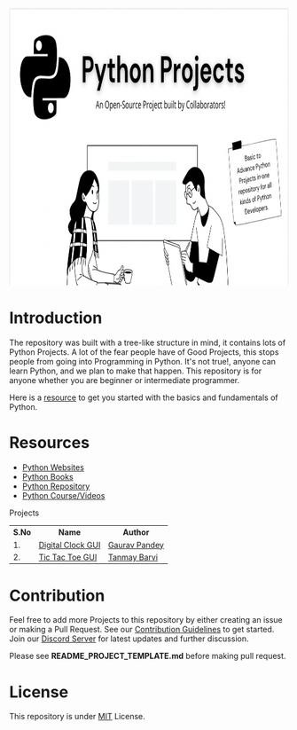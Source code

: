 <p align="center">
    <img width="890" height="500" src="./images/cover-image.png"> 
</p>

# Introduction

The repository was built with a tree-like structure in mind, it contains lots of Python Projects. A lot of the fear people have of Good Projects, this stops people from going into Programming in Python. It's not true!, anyone can learn Python, and we plan to make that happen. This repository is for anyone whether you are beginner or intermediate programmer.

Here is a [resource](./python-resources) to get you started with the basics and fundamentals of Python.

# Resources

- [Python Websites](https://github.com/gaurtvin/python-projects/tree/master/python-resources#python-websites)
- [Python Books](https://github.com/gaurtvin/python-projects/tree/master/python-resources#python-books)
- [Python Repository](https://github.com/gaurtvin/python-projects/tree/master/python-resources#python-repositories)
- [Python Course/Videos](https://github.com/gaurtvin/python-projects/tree/master/python-resources#python-coursesvideos)

Projects

<table width="100%" class="table">
<tr>
<th>S.No</th>
<th>Name</th>
<th>Author</th>
</tr>
<tr><td>1.</td><td><a target="_blank" href="https://github.com/gaurtvin/python-projects/tree/master/projects/digital-clock">Digital Clock GUI</a></td><td><a href="https://github.com/gaurtvin"> Gaurav Pandey</a></</td></tr>
<tr><td>2.</td><td><a target="_blank" href="https://github.com/gaurtvin/python-projects/tree/master/projects/Tic-Tac-Toe">Tic Tac Toe GUI</a></td><td><a href="https://github.com/TanCodes"> Tanmay Barvi</a></td></tr>
</table>

# Contribution

Feel free to add more Projects to this repository by either creating an issue or making a Pull Request. See our [Contribution Guidelines](CONTRIBUTING.md) to get started. Join our [Discord Server](https://discord.gg/dWeV3pjqu2) for latest updates and further discussion.

Please see **README_PROJECT_TEMPLATE.md** before making pull request.

# License

This repository is under [MIT](LICENSE) License.
